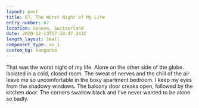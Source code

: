 ```yaml
---
layout: post
title: 67. The Worst Night of My Life
entry_number: 67
location: Geneva, Switzerland
date: 2020-12-13T17:10:47.343Z
length_layout: Small
component_type: xs_1
custom_bg: kangaroo
---
```

That was the worst night of my life. Alone on the other side of the globe. Isolated in a cold, closed room. The sweat of nerves and the chill of the air leave me so uncomfortable in the boxy apartment bedroom. I keep my eyes from the shadowy windows. The balcony door creaks open, followed by the kitchen door. The corners swallow black and I’ve never wanted to be alone so badly. 